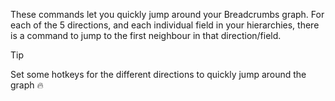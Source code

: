 These commands let you quickly jump around your Breadcrumbs graph. For each of the 5 directions, and each individual field in your hierarchies, there is a command to jump to the first neighbour in that direction/field.

> [!TIP]
> Set some hotkeys for the different directions to quickly jump around the graph 🔥
